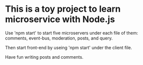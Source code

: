 # This is a toy project to learn microservice with Node.js

Use 'npm start' to start five microservers under each file of them: comments, event-bus, moderation, posts, and query.

Then start front-end by useing 'npm start' under the client file.

Have fun writing posts and comments.